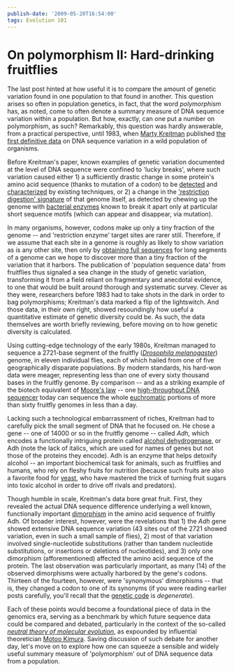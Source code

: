```yaml
---
publish-date: '2009-05-20T16:54:00'
tags: Evolution 101
---
```


# On polymorphism II: Hard-drinking fruitflies

The last post hinted at how useful it is to compare the amount of genetic variation found in one population to that found in another. This question arises so often in population genetics, in fact, that the word _polymorphism_ has, as noted, come to often denote a summary measure of DNA sequence variation within a population. But how, exactly, can one put a number on polymorphism, as such? Remarkably, this question was hardly answerable, from a practical perspective, until 1983, when [Marty Kreitman](http://pondside.uchicago.edu/ecol-evol/people/kreitman.html) published [the first definitive data](http://www.ncbi.nlm.nih.gov/pubmed/6410283) on DNA sequence variation in a wild population of organisms.

Before Kreitman's paper, known examples of genetic variation documented at the level of DNA sequence were confined to 'lucky breaks', where such variation caused either 1) a sufficiently drastic change in some protein's amino acid sequence (thanks to mutation of a codon) to be [detected](http://en.wikipedia.org/wiki/Protein_electrophoresis) and [characterized](http://en.wikipedia.org/wiki/Edman_degradation) by existing techniques, or 2) a change in the ['restriction digestion' signature](http://en.wikipedia.org/wiki/RFLP) of that genome itself, as detected by chewing up the genome with [bacterial enzymes](http://en.wikipedia.org/wiki/Restriction_enzyme) known to break it apart only at particular short sequence motifs (which can appear and disappear, via mutation).

In many organisms, however, codons make up only a tiny fraction of the genome -- and 'restriction enzyme' target sites are rarer still. Therefore, if we assume that each site in a genome is roughly as likely to show variation as is any other site, then only by [obtaining full sequences](http://en.wikipedia.org/wiki/DNA_sequencing) for long segments of a genome can we hope to discover more than a tiny fraction of the variation that it harbors. The publication of 'population sequence data' from fruitflies thus signaled a sea change in the study of genetic variation, transforming it from a field reliant on fragmentary and anecdotal evidence, to one that would be built around thorough and systematic survey. Clever as they were, researchers before 1983 had to take shots in the dark in order to bag polymorphisms; Kreitman's data marked a flip of the lightswitch. And those data, in their own right, showed resoundingly how useful a quantitative estimate of genetic diversity could be. As such, the data themselves are worth briefly reviewing, before moving on to how genetic diversity is calculated.

Using cutting-edge technology of the early 1980s, Kreitman managed to sequence a 2721-base segment of the fruitfly ([_Drosophila melanogaster_](http://en.wikipedia.org/wiki/Drosophila_melanogaster)) genome, in eleven individual flies, each of which hailed from one of five geographically disparate populations. By modern standards, his hard-won data were meager, representing less than one of every sixty thousand bases in the fruitfly genome. By comparison -- and as a striking example of the biotech equivalent of [Moore's law](http://en.wikipedia.org/wiki/Moore) -- one [high-throughput DNA sequencer](http://www.nature.com/nmeth/journal/v5/n1/full/nmeth1156.html) today can sequence the whole [euchromatic](http://en.wikipedia.org/wiki/Euchromatin) portions of more than sixty fruitfly genomes in less than a day.

Lacking such a technological embarrassment of riches, Kreitman had to carefully pick the small segment of DNA that he focused on. He chose a gene -- one of 14000 or so in the fruitfly genome -- called _Adh,_ which encodes a functionally intriguing protein called [alcohol dehydrogenase](http://en.wikipedia.org/wiki/Alcohol_dehydrogenase), or Adh (note the lack of italics, which are used for names of genes but not those of the proteins they encode). Adh is an enzyme that helps detoxify alcohol -- an important biochemical task for animals, such as fruitflies and humans, who rely on fleshy fruits for nutrition (because such fruits are also a favorite food for [yeast](http://en.wikipedia.org/wiki/Saccharomyces_cerevisiae), who have mastered the trick of turning fruit sugars into toxic alcohol in order to drive off rivals and predators).

Though humble in scale, Kreitman's data bore great fruit. First, they revealed the actual DNA sequence difference underlying a well known, functionally important [dimorphism](http://www.ncbi.nlm.nih.gov/pubmed/115502) in the amino acid sequence of fruitfly Adh. Of broader interest, however, were the revelations that 1) the _Adh_ gene showed extensive DNA sequence variation (43 sites out of the 2721 showed variation, even in such a small sample of flies), 2) most of that variation involved single-nucleotide substitutions (rather than tandem nucleotide substitutions, or insertions or deletions of nucleotides), and 3) only one dimorphism (afforementioned) affected the amino acid sequence of the protein. The last observation was particularly important, as many (14) of the observed dimorphisms were actually harbored by the gene's codons. Thirteen of the fourteen, however, were 'synonymous' dimorphisms -- that is, they changed a codon to one of its synonyms (if you were reading earlier posts carefully, you'll recall that the [genetic code](/concepts-genetics-jargon/second-life/) is _degenerate_).

Each of these points would become a foundational piece of data in the genomics era, serving as a benchmark by which future sequence data could be compared and debated, particularly in the context of the so-called _[neutral theory of molecular evolution](http://en.wikipedia.org/wiki/Neutral_theory_of_molecular_evolution)_, as expounded by influential theoretician [Motoo Kimura](http://en.wikipedia.org/wiki/Motoo_Kimura). Saving discussion of such debate for another day, let's move on to explore how one can squeeze a sensible and widely useful summary measure of 'polymorphism' out of DNA sequence data from a population.
